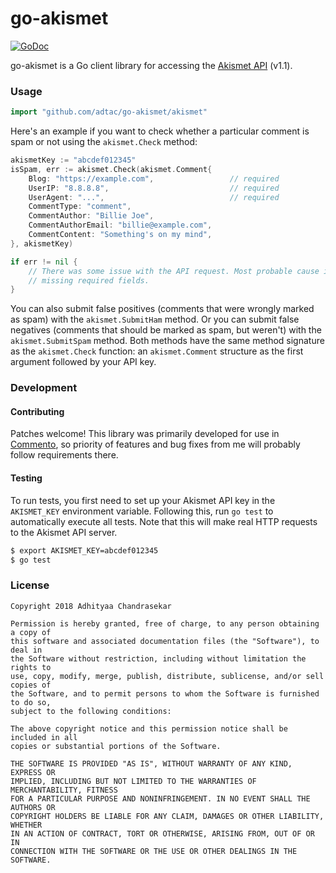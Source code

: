 # go-akismet

[![GoDoc](https://godoc.org/github.com/adtac/go-akismet/github?status.svg)](https://godoc.org/github.com/adtac/go-akismet)

go-akismet is a Go client library for accessing the [Akismet API](https://akismet.com/development/api/) (v1.1).

### Usage

```go
import "github.com/adtac/go-akismet/akismet"
```

Here's an example if you want to check whether a particular comment is spam or not using the `akismet.Check` method:

```go
akismetKey := "abcdef012345"
isSpam, err := akismet.Check(akismet.Comment{
	Blog: "https://example.com",                 // required
	UserIP: "8.8.8.8",                           // required
	UserAgent: "...",                            // required
	CommentType: "comment",
	CommentAuthor: "Billie Joe",
	CommentAuthorEmail: "billie@example.com",
	CommentContent: "Something's on my mind",
}, akismetKey)

if err != nil {
	// There was some issue with the API request. Most probable cause is
	// missing required fields.
}
```

You can also submit false positives (comments that were wrongly marked as spam)
with the `akismet.SubmitHam` method. Or you can submit false negatives (comments
that should be marked as spam, but weren't) with the `akismet.SubmitSpam` method.
Both methods have the same method signature as the `akismet.Check` function: an
`akismet.Comment` structure as the first argument followed by your API key.

### Development

#### Contributing

Patches welcome! This library was primarily developed for use in [Commento](https://github.com/adtac/commento), so priority of features and bug fixes from me will probably follow requirements there.

#### Testing

To run tests, you first need to set up your Akismet API key in the `AKISMET_KEY` environment variable. Following this, run `go test` to automatically execute all tests. Note that this will make real HTTP requests to the Akismet API server.

```bash
$ export AKISMET_KEY=abcdef012345
$ go test
```

### License

```
Copyright 2018 Adhityaa Chandrasekar

Permission is hereby granted, free of charge, to any person obtaining a copy of
this software and associated documentation files (the "Software"), to deal in
the Software without restriction, including without limitation the rights to
use, copy, modify, merge, publish, distribute, sublicense, and/or sell copies of
the Software, and to permit persons to whom the Software is furnished to do so,
subject to the following conditions:

The above copyright notice and this permission notice shall be included in all
copies or substantial portions of the Software.

THE SOFTWARE IS PROVIDED "AS IS", WITHOUT WARRANTY OF ANY KIND, EXPRESS OR
IMPLIED, INCLUDING BUT NOT LIMITED TO THE WARRANTIES OF MERCHANTABILITY, FITNESS
FOR A PARTICULAR PURPOSE AND NONINFRINGEMENT. IN NO EVENT SHALL THE AUTHORS OR
COPYRIGHT HOLDERS BE LIABLE FOR ANY CLAIM, DAMAGES OR OTHER LIABILITY, WHETHER
IN AN ACTION OF CONTRACT, TORT OR OTHERWISE, ARISING FROM, OUT OF OR IN
CONNECTION WITH THE SOFTWARE OR THE USE OR OTHER DEALINGS IN THE SOFTWARE.
```
